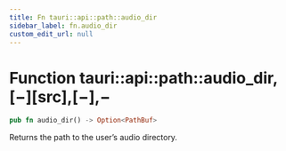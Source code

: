 ```yaml
---
title: Fn tauri::api::path::audio_dir
sidebar_label: fn.audio_dir
custom_edit_url: null
---
```


# Function tauri::api::path::audio_dir,\[−]\[src],\[−],−

```rs
pub fn audio_dir() -> Option<PathBuf>
```

Returns the path to the user’s audio directory.
